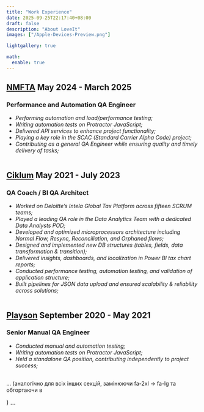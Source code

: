 ```yaml
---
title: "Work Experience"
date: 2025-09-25T22:17:40+08:00
draft: false
description: "About LoveIt"
images: ["/Apple-Devices-Preview.png"]

lightgallery: true

math:
  enable: true
---
```


<style>
.icons-row {
  display: flex;
  flex-wrap: nowrap;        /* горизонтально завжди */
  gap: 0.5rem;              /* відстань між іконками */
  overflow-x: auto;          /* горизонтальний скрол на вузьких екранах */
  font-size: 1rem;           /* зменшений розмір іконок */
  margin-bottom: 1rem;
}
.icons-row a {
  display: inline-flex;
}
</style>

## **[NMFTA](https://www.nmfta.org/) May 2024 - March 2025** ##

### Performance and Automation QA Engineer ###

- *Performing automation and load/performance testing;*  
- *Writing automation tests on Protractor JavaScript;*  
- *Delivered API services to enhance project functionality;*  
- *Playing a key role in the SCAC (Standard Carrier Alpha Code) project;*  
- *Contributing as a general QA Engineer while ensuring quality and timely delivery of tasks;*  

<div class="icons-row">
  <a href="https://www.protractortest.org/"><i class="fab fa-protractor fa-lg"></i></a>
  <a href="https://jmeter.apache.org/"><i class="fab fa-jmeter fa-lg"></i></a>
  <a href="https://www.microsoft.com/en-us/sql-server/"><i class="fas fa-database fa-lg"></i></a>
  <a href="https://azure.microsoft.com/"><i class="fas fa-cloud fa-lg"></i></a>
  <a href="https://azure.microsoft.com/en-us/products/data-factory/"><i class="fas fa-industry fa-lg"></i></a>
  <a href="https://www.databricks.com/"><i class="fas fa-layer-group fa-lg"></i></a>
  <a href="https://azure.microsoft.com/en-us/products/devops"><i class="fas fa-rocket fa-lg"></i></a>
  <a href="https://www.github.com/"><i class="fab fa-github fa-lg"></i></a>
</div>

## **[Ciklum](https://www.ciklum.com/) May 2021 - July 2023** ##

### QA Coach / BI QA Architect ###

- *Worked on Deloitte’s Intela Global Tax Platform across fifteen SCRUM teams;*  
- *Played a leading QA role in the Data Analytics Team with a dedicated Data Analysts POD;*  
- *Developed and optimized microprocessors architecture including Normal Flow, Resync, Reconciliation, and Orphaned flows;*  
- *Designed and implemented new DB structures (tables, fields, data transformation & transition);*  
- *Delivered insights, dashboards, and localization in Power BI tax chart reports;*  
- *Conducted performance testing, automation testing, and validation of application structure;*  
- *Built pipelines for JSON data upload and ensured scalability & reliability across solutions;*  

<div class="icons-row">
  <a href="https://www.snowflake.com/en/"><i class="fas fa-snowflake fa-lg"></i></a>
  <a href="https://www.microsoft.com/en-us/sql-server/"><i class="fas fa-database fa-lg"></i></a>
  <a href="https://powerbi.microsoft.com/"><i class="fab fa-microsoft fa-lg"></i></a>
  <a href="https://www.json.org/json-en.html"><i class="fas fa-file-code fa-lg"></i></a>
  <a href="https://www.selenium.dev/"><i class="fas fa-vial fa-lg"></i></a>
  <a href="https://jmeter.apache.org/"><i class="fas fa-gauge-high fa-lg"></i></a>
  <a href="https://azure.microsoft.com/"><i class="fas fa-cloud fa-lg"></i></a>
  <a href="https://azure.microsoft.com/en-us/products/data-factory/"><i class="fas fa-industry fa-lg"></i></a>
  <a href="https://www.databricks.com/"><i class="fas fa-layer-group fa-lg"></i></a>
  <a href="https://azure.microsoft.com/en-us/products/devops"><i class="fas fa-rocket fa-lg"></i></a>
  <a href="https://www.github.com/"><i class="fab fa-github fa-lg"></i></a>
</div>

## **[Playson](https://playson.com/#) September 2020 - May 2021** ##

### Senior Manual QA Engineer ###

- *Conducted manual and automation testing;*  
- *Writing automation tests on Protractor JavaScript;*  
- *Held a standalone QA position, contributing independently to project success;*  

<div class="icons-row">
  <a href="https://www.snowflake.com/en/"><i class="fas fa-snowflake fa-lg"></i></a>
</div>

... (аналогічно для всіх інших секцій, замінюючи fa-2xl → fa-lg та обгортаючи в <div class="icons-row">) ...
